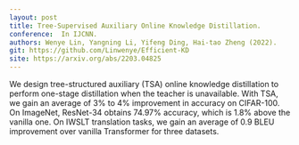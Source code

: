 ```yaml
---
layout: post
title: Tree-Supervised Auxiliary Online Knowledge Distillation. 
conference:  In IJCNN.
authors: Wenye Lin, Yangning Li, Yifeng Ding, Hai-tao Zheng (2022).
git: https://github.com/Linwenye/Efficient-KD
site: https://arxiv.org/abs/2203.04825
---
```


We design tree-structured auxiliary (TSA) online knowledge distillation to perform one-stage distillation when the teacher is unavailable. With TSA, we gain an average of 3% to 4% improvement in accuracy on CIFAR-100. On ImageNet, ResNet-34 obtains 74.97% accuracy, which is 1.8% above the vanilla one. On IWSLT translation tasks, we gain an average of 0.9 BLEU improvement over vanilla Transformer for three datasets.